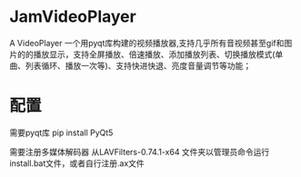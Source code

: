 # JamVideoPlayer
A VideoPlayer
一个用pyqt库构建的视频播放器,支持几乎所有音视频甚至gif和图片的的播放显示，支持全屏播放、倍速播放、添加播放列表、切换播放模式(单曲、列表循环、播放一次等)、支持快进快退、亮度音量调节等功能；
# 配置

需要pyqt库
pip install PyQt5

需要注册多媒体解码器
从LAVFilters-0.74.1-x64 文件夹以管理员命令运行install.bat文件，或者自行注册.ax文件

